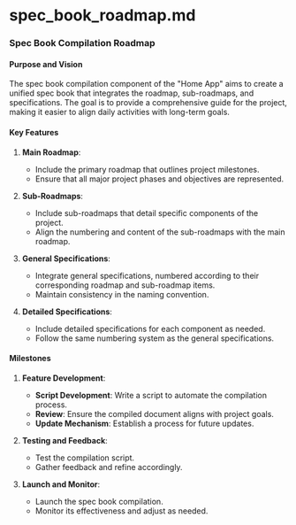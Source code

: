 

# spec_book_roadmap.md

### Spec Book Compilation Roadmap

#### Purpose and Vision
The spec book compilation component of the "Home App" aims to create a unified spec book that integrates the roadmap, sub-roadmaps, and specifications. The goal is to provide a comprehensive guide for the project, making it easier to align daily activities with long-term goals.

#### Key Features

1. **Main Roadmap**:
   - Include the primary roadmap that outlines project milestones.
   - Ensure that all major project phases and objectives are represented.

2. **Sub-Roadmaps**:
   - Include sub-roadmaps that detail specific components of the project.
   - Align the numbering and content of the sub-roadmaps with the main roadmap.

3. **General Specifications**:
   - Integrate general specifications, numbered according to their corresponding roadmap and sub-roadmap items.
   - Maintain consistency in the naming convention.

4. **Detailed Specifications**:
   - Include detailed specifications for each component as needed.
   - Follow the same numbering system as the general specifications.

#### Milestones

1. **Feature Development**:
   - **Script Development**: Write a script to automate the compilation process.
   - **Review**: Ensure the compiled document aligns with project goals.
   - **Update Mechanism**: Establish a process for future updates.

2. **Testing and Feedback**:
   - Test the compilation script.
   - Gather feedback and refine accordingly.

3. **Launch and Monitor**:
   - Launch the spec book compilation.
   - Monitor its effectiveness and adjust as needed.


